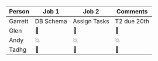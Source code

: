 Person|Job 1| Job 2 |Comments
------|----|-------|-----
Garrett|DB Schema| Assign Tasks| T2 due 20th
Glen| :camel:    |   :camel:      |:camel:
Andy|  :boom:   |  :boom:    |:boom:
Tadhg| :hankey:   | :hankey:      |:hankey: 
